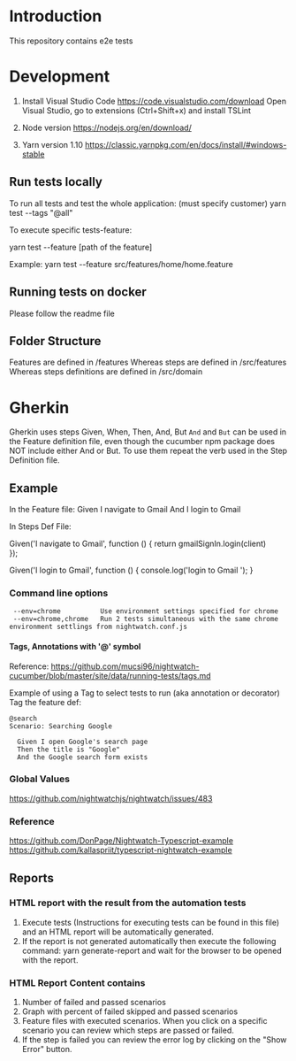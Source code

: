 # Introduction

This repository contains e2e tests

# Development

1. Install Visual Studio Code
   https://code.visualstudio.com/download
   Open Visual Studio, go to extensions (Ctrl+Shift+x) and install TSLint

2. Node version
   https://nodejs.org/en/download/

3. Yarn version 1.10
   https://classic.yarnpkg.com/en/docs/install/#windows-stable

## Run tests locally

To run all tests and test the whole application: (must specify customer)
yarn test --tags "@all"

To execute specific tests-feature:

yarn test --feature [path of the feature]

Example: yarn test --feature src/features/home/home.feature

## Running tests on docker

Please follow the readme file

## Folder Structure

Features are defined in /features
Whereas steps are defined in /src/features
Whereas steps definitions are defined in /src/domain

# Gherkin

Gherkin uses steps Given, When, Then, And, But
`And` and `But` can be used in the Feature definition file, even though the cucumber npm package does NOT include either And or But. To use them repeat the verb used in the Step Definition file.

## Example

In the Feature file:
Given I navigate to Gmail
And I login to Gmail

In Steps Def File:

Given('I navigate to Gmail', function () {
return gmailSignIn.login(client)  
 });

Given('I login to Gmail', function () {
console.log('login to Gmail ');
}

### Command line options

```
 --env=chrome          Use environment settings specified for chrome
 --env=chrome,chrome   Run 2 tests simultaneous with the same chrome environment settlings from nightwatch.conf.js
```

#### Tags, Annotations with '@' symbol

Reference: https://github.com/mucsi96/nightwatch-cucumber/blob/master/site/data/running-tests/tags.md

Example of using a Tag to select tests to run (aka annotation or decorator)
Tag the feature def:

```
@search
Scenario: Searching Google

  Given I open Google's search page
  Then the title is "Google"
  And the Google search form exists
```

### Global Values

https://github.com/nightwatchjs/nightwatch/issues/483

### Reference

https://github.com/DonPage/Nightwatch-Typescript-example
https://github.com/kallaspriit/typescript-nightwatch-example

## Reports

### HTML report with the result from the automation tests

1. Execute tests (Instructions for executing tests can be found in this file) and an HTML report will be automatically generated.
2. If the report is not generated automatically then execute the following command: yarn generate-report and wait for the browser to be opened with the report.

### HTML Report Content contains

1. Number of failed and passed scenarios
2. Graph with percent of failed skipped and passed scenarios
3. Feature files with executed scenarios. When you click on a specific scenario you can review which steps are passed or failed.
4. If the step is failed you can review the error log by clicking on the "Show Error" button.
